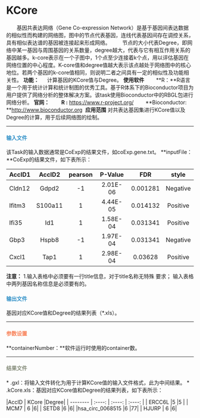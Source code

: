 # KCore

　　基因共表达网络（Gene Co-expression Network）是基于基因间表达数据的相似性而构建的网络图，图中的节点代表基因，连线代表基因间存在调控关系，具有相似表达谱的基因被连接起来形成网络。
　　节点的大小代表Degree，即网络中某一基因与周围基因的关系数量，degree越大，代表与它有相互作用关系的基因越多。k-core表示在一个子图中，1个点至少连接着k个点，用以评估基因在网络位置的中心程度。K-core值和degree值越大表示该点越处于网络图中的核心地位。若两个基因的k-core值相同，则说明二者之间具有一定的相似性及功能相关性。
**功能：**
　		计算基因的KCore值与Degree。
**使用软件**
　　**R：**R语言是一个用于统计计算和统计制图的优秀工具。基于R体系下的Bioconductor项目为用户提供了网络分析的整体解决方案。该task使用Bioconductor中的RBGL包进行网络分析。
**官网：**
　　**R :** https://www.r-project.org/
　　**Bioconductor: **http://www.bioconductor.org
 **应用范围**
对共表达基因集进行KCore值以及Degree的计算，用于后续网络图的绘制。
**** 
#### **<i class="fa fa-dot-circle-o" aria-hidden="true" style="color:#3090C7"></i><span style="color:#3090C7"> 输入文件**
该Task的输入数据通常是CoExp的结果文件，如coExp.gene.txt。 
**inputFile：**CoExp的结果文件，如下表所示：

|AccID1  |  AccID2 |pearson|P-Value|FDR|style|
| -------- |  :----: | :----:  |  :----: | :----: | :----: |
| Cldn12 |Gdpd2 |-1 |2.01E-06|0.001281|Negative|
| Ifitm3   | S100a11   |1|4.44E-05|0.014132|Positive|
| Ifi35   | Id1   |1|1.58E-04|0.031341|Positive|
| Gbp3   |Hspb8  |-1|1.97E-04|0.031341|Negative|
| Cxcl1   | Tap1  |1|2.98E-04|0.03628|Positive|
**注意：**
1.输入表格中必须要有一行title信息，对于title名称无特殊 要求；
输入表格中两列基因名称信息是必须要有的。
#### **<i class="fa fa-dot-circle-o" aria-hidden="true" style="color:#3090C7"></i><span style="color:#3090C7"> 输出文件**
基因对应KCore值和Degree的结果列表（\*.xls）。
****
#### **<i class="fa fa-cog" aria-hidden="true" style="color:#F88158"></i> <span style="color:#F88158">参数设置**

**containerNumber：**软件运行时使用的container数。


****
#### **<i class="fa fa-file-text" aria-hidden="true" style="color:#848b79"></i><span style="color:#848b79"> 结果文件**
\* .gxl：将输入文件转化为用于计算KCore值的输入文件格式，此为中间结果。
\* .kCore.xls：基因对应KCore值和Degree的结果列表，如下表所示：

|AccID  |  KCore |Degree|
| -------- |  :----: | :----:  |  :----: |
| ERCC6L |5 |5 |
| MCM7   | 6   |6|
| SETD8   |6  |6|
|hsa_circ_0068515   |6  |77|
| HJURP   | 6  |6|



